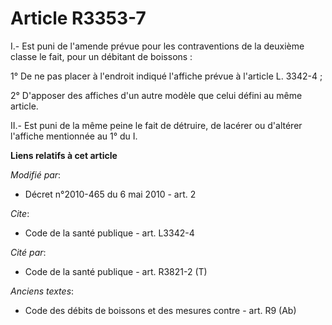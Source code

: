 # Article R3353-7

I.- Est puni de l'amende prévue pour les contraventions de la deuxième classe le fait, pour un débitant de boissons : 

1° De ne pas placer à l'endroit indiqué l'affiche prévue à l'article L. 3342-4 ; 

2° D'apposer des affiches d'un autre modèle que celui défini au même article. 

II.- Est puni de la même peine le fait de détruire, de lacérer ou d'altérer l'affiche mentionnée au 1° du I.

**Liens relatifs à cet article**

_Modifié par_:

  - Décret n°2010-465 du 6 mai 2010 - art. 2

_Cite_:

  - Code de la santé publique - art. L3342-4

_Cité par_:

  - Code de la santé publique - art. R3821-2 (T)

_Anciens textes_:

  - Code des débits de boissons et des mesures contre  - art. R9 (Ab)
